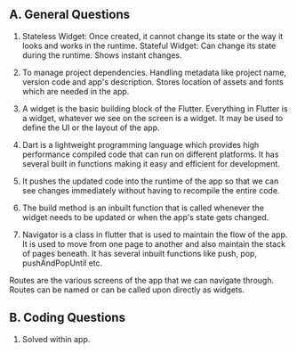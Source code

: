 ## A. General Questions

1. Stateless Widget: Once created, it cannot change its state or the way it looks and works in the runtime.
   Stateful Widget: Can change its state during the runtime. Shows instant changes.

2. To manage project dependencies. Handling metadata like project name, version code and app's description. Stores location of assets and fonts which are needed in the app.

3. A widget is the basic building block of the Flutter. Everything in Flutter is a widget, whatever we see on the screen is a widget. It may be used to define the UI or the layout of the app.

4. Dart is a lightweight programming language which provides high performance compiled code that can run on different platforms. It has several built in functions making it easy and efficient for development.

5. It pushes the updated code into the runtime of the app so that we can see changes immediately without having to recompile the entire code.

6. The build method is an inbuilt function that is called whenever the widget needs to be updated or when the app's state gets changed.

7. Navigator is a class in flutter that is used to maintain the flow of the app. It is used to move from one page to another and also maintain the stack of pages beneath. It has several inbuilt functions like push, pop, pushAndPopUntil etc.

Routes are the various screens of the app that we can navigate through. Routes can be named or can be called upon directly as widgets.

## B. Coding Questions

1. Solved within app.
